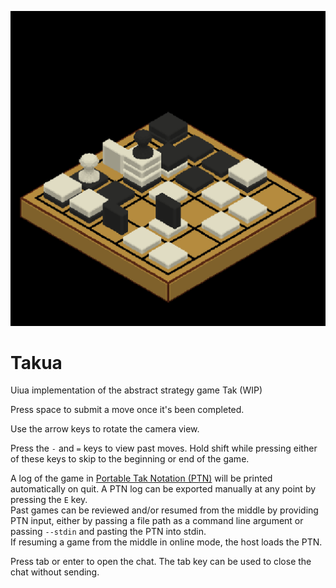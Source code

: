 ![Screenshot of the game](screenshot.png)

# Takua
Uiua implementation of the abstract strategy game Tak (WIP)

Press space to submit a move once it's been completed.

Use the arrow keys to rotate the camera view.

Press the `-` and `=` keys to view past moves.
Hold shift while pressing either of these keys to skip to the beginning or end of the game.

A log of the game in [Portable Tak Notation (PTN)](https://ustak.org/portable-tak-notation) will be printed automatically on quit. A PTN log can be exported manually at any point by pressing the `E` key.  
Past games can be reviewed and/or resumed from the middle by providing PTN input, either by passing a file path as a command line argument or passing `--stdin` and pasting the PTN into stdin.  
If resuming a game from the middle in online mode, the host loads the PTN.

Press tab or enter to open the chat. The tab key can be used to close the chat without sending.
